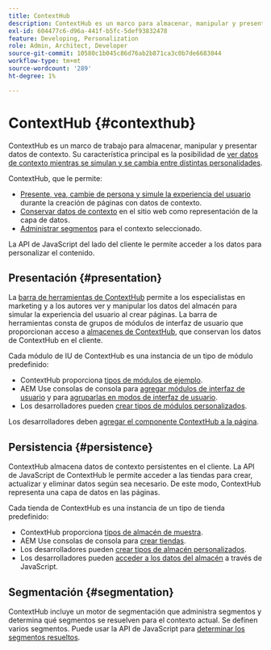 ```yaml
---
title: ContextHub
description: ContextHub es un marco para almacenar, manipular y presentar datos de contexto
exl-id: 604477c6-d96a-441f-b5fc-5def93832478
feature: Developing, Personalization
role: Admin, Architect, Developer
source-git-commit: 10580c1b045c86d76ab2b871ca3c0b7de6683044
workflow-type: tm+mt
source-wordcount: '289'
ht-degree: 1%

---
```


# ContextHub {#contexthub}

ContextHub es un marco de trabajo para almacenar, manipular y presentar datos de contexto. Su característica principal es la posibilidad de [ver datos de contexto mientras se simulan y se cambia entre distintas personalidades](/help/sites-cloud/authoring/personalization/contexthub.md).

ContextHub, que le permite:

* [Presente, vea, cambie de persona y simule la experiencia del usuario](#presentation) durante la creación de páginas con datos de contexto.
* [Conservar datos de contexto](#persistence) en el sitio web como representación de la capa de datos.
* [Administrar segmentos](#segmentation) para el contexto seleccionado.

La API de JavaScript del lado del cliente le permite acceder a los datos para personalizar el contenido.

## Presentación {#presentation}

La [barra de herramientas de ContextHub](/help/sites-cloud/authoring/personalization/contexthub.md) permite a los especialistas en marketing y a los autores ver y manipular los datos del almacén para simular la experiencia del usuario al crear páginas. La barra de herramientas consta de grupos de módulos de interfaz de usuario que proporcionan acceso a [almacenes de ContextHub](#persistence), que conservan los datos de ContextHub en el cliente.

Cada módulo de IU de ContextHub es una instancia de un tipo de módulo predefinido:

* ContextHub proporciona [tipos de módulos de ejemplo](sample-modules.md).
* AEM Use consolas de consola para [agregar módulos de interfaz de usuario](configuring-contexthub.md#adding-a-ui-module) y para [agruparlas en modos de interfaz de usuario](configuring-contexthub.md#adding-a-ui-mode).
* Los desarrolladores pueden [crear tipos de módulos personalizados](extending-contexthub.md#creating-contexthub-ui-module-types).

Los desarrolladores deben [agregar el componente ContextHub a la página](configuring-contexthub.md).

## Persistencia {#persistence}

ContextHub almacena datos de contexto persistentes en el cliente. La API de JavaScript de ContextHub le permite acceder a las tiendas para crear, actualizar y eliminar datos según sea necesario. De este modo, ContextHub representa una capa de datos en las páginas.

Cada tienda de ContextHub es una instancia de un tipo de tienda predefinido:

* ContextHub proporciona [tipos de almacén de muestra](sample-stores.md).
* AEM Use consolas de consola para [crear tiendas](configuring-contexthub.md#creating-a-contexthub-store).
* Los desarrolladores pueden [crear tipos de almacén personalizados](extending-contexthub.md#creating-custom-store-candidates).
* Los desarrolladores pueden [acceder a los datos del almacén](adding-contexthub.md#interacting-with-contexthub-stores) a través de JavaScript.

## Segmentación {#segmentation}

ContextHub incluye un motor de segmentación que administra segmentos y determina qué segmentos se resuelven para el contexto actual. Se definen varios segmentos. Puede usar la API de JavaScript para [determinar los segmentos resueltos](adding-contexthub.md#determining-resolved-contexthub-segments).
